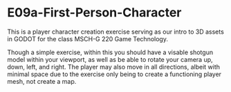 # E09a-First-Person-Character

This is a player character creation exercise serving as our intro to 3D assets in GODOT for the class MSCH-G 220 Game Technology.

Though a simple exercise, within this you should have a visable shotgun model within your viewport, as well as be able to rotate your camera up, down, left, and right. The player may also move in all directions, albeit with minimal space due to the exercise only being to create a functioning player mesh, not create a map.